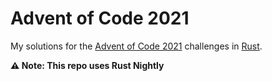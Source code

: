 # Advent of Code 2021

My solutions for the [Advent of Code 2021](https://adventofcode.com/2021) challenges in [Rust](https://rust-lang.org).

**⚠️ Note: This repo uses Rust Nightly**

